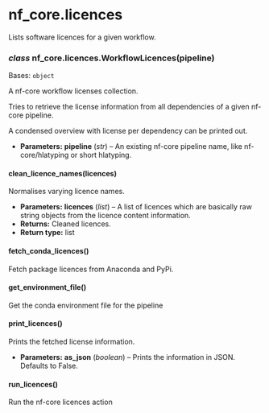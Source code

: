 # nf_core.licences

Lists software licences for a given workflow.

### _class_ nf_core.licences.WorkflowLicences(pipeline)

Bases: `object`

A nf-core workflow licenses collection.

Tries to retrieve the license information from all dependencies
of a given nf-core pipeline.

A condensed overview with license per dependency can be printed out.

- **Parameters:**
  **pipeline** (_str_) – An existing nf-core pipeline name, like nf-core/hlatyping
  or short hlatyping.

#### clean_licence_names(licences)

Normalises varying licence names.

- **Parameters:**
  **licences** (_list_) – A list of licences which are basically raw string objects from
  the licence content information.
- **Returns:**
  Cleaned licences.
- **Return type:**
  list

#### fetch_conda_licences()

Fetch package licences from Anaconda and PyPi.

#### get_environment_file()

Get the conda environment file for the pipeline

#### print_licences()

Prints the fetched license information.

- **Parameters:**
  **as_json** (_boolean_) – Prints the information in JSON. Defaults to False.

#### run_licences()

Run the nf-core licences action
